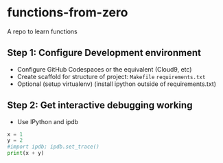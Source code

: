 # functions-from-zero
A repo to learn functions

## Step 1:  Configure Development environment

* Configure GitHub Codespaces or the equivalent (Cloud9, etc)
* Create scaffold for structure of project:  `Makefile` `requirements.txt`
* Optional (setup virtualenv) (install ipython outside of requirements.txt)

## Step 2:  Get interactive debugging working

* Use IPython and ipdb

```python
x = 1
y = 2
#import ipdb; ipdb.set_trace()
print(x + y)
```


